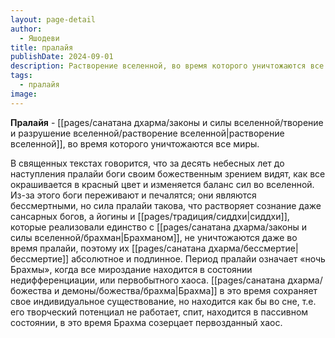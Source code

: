 ```yaml
---
layout: page-detail
author:
  - Яшодеви
title: пралайя
publishDate: 2024-09-01
description: Растворение вселенной, во время которого уничтожаются все миры.
tags:
  - пралайя
image:
---
```

**Пралайя** - [[pages/санатана дхарма/законы и силы вселенной/творение и разрушение вселенной/растворение вселенной|растворение вселенной]], во время которого уничтожаются все миры.

 В священных текстах говорится, что за десять небесных лет до наступления пралайи боги своим божественным зрением видят, как все окрашивается в красный цвет и изменяется баланс сил во вселенной. Из-за этого боги переживают и печалятся; они являются бессмертными, но сила пралайи такова, что растворяет сознание даже сансарных богов, а йогины и [[pages/традиция/сиддхи|сиддхи]], которые реализовали единство с [[pages/санатана дхарма/законы и силы вселенной/брахман|Брахманом]], не уничтожаются даже во время пралайи, поэтому их [[pages/санатана дхарма/бессмертие|бессмертие]] абсолютное и подлинное. Период пралайи означает «ночь Брахмы», когда все мироздание находится в состоянии недифференциации, или первобытного хаоса. [[pages/санатана дхарма/божества и демоны/божества/брахма|Брахма]] в это время сохраняет свое индивидуальное существование, но находится как бы во сне, т.е. его творческий потенциал не работает, спит, находится в пассивном состоянии, в это время Брахма созерцает первозданный хаос.

